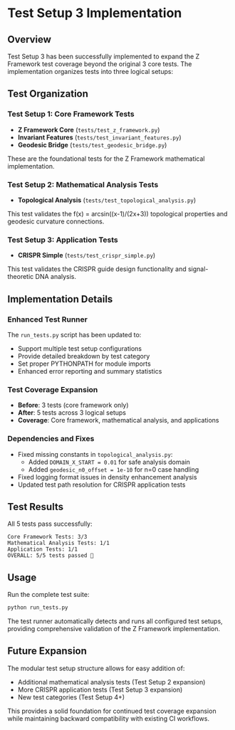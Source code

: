 # Test Setup 3 Implementation

## Overview

Test Setup 3 has been successfully implemented to expand the Z Framework test coverage beyond the original 3 core tests. The implementation organizes tests into three logical setups:

## Test Organization

### Test Setup 1: Core Framework Tests
- **Z Framework Core** (`tests/test_z_framework.py`)
- **Invariant Features** (`tests/test_invariant_features.py`) 
- **Geodesic Bridge** (`tests/test_geodesic_bridge.py`)

These are the foundational tests for the Z Framework mathematical implementation.

### Test Setup 2: Mathematical Analysis Tests
- **Topological Analysis** (`tests/test_topological_analysis.py`)

This test validates the f(x) = arcsin((x-1)/(2x+3)) topological properties and geodesic curvature connections.

### Test Setup 3: Application Tests
- **CRISPR Simple** (`tests/test_crispr_simple.py`)

This test validates the CRISPR guide design functionality and signal-theoretic DNA analysis.

## Implementation Details

### Enhanced Test Runner
The `run_tests.py` script has been updated to:
- Support multiple test setup configurations
- Provide detailed breakdown by test category
- Set proper PYTHONPATH for module imports
- Enhanced error reporting and summary statistics

### Test Coverage Expansion
- **Before**: 3 tests (core framework only)
- **After**: 5 tests across 3 logical setups
- **Coverage**: Core framework, mathematical analysis, and applications

### Dependencies and Fixes
- Fixed missing constants in `topological_analysis.py`:
  - Added `DOMAIN_X_START = 0.01` for safe analysis domain
  - Added `geodesic_n0_offset = 1e-10` for n=0 case handling
- Fixed logging format issues in density enhancement analysis
- Updated test path resolution for CRISPR application tests

## Test Results

All 5 tests pass successfully:
```
Core Framework Tests: 3/3
Mathematical Analysis Tests: 1/1  
Application Tests: 1/1
OVERALL: 5/5 tests passed 🎉
```

## Usage

Run the complete test suite:
```bash
python run_tests.py
```

The test runner automatically detects and runs all configured test setups, providing comprehensive validation of the Z Framework implementation.

## Future Expansion

The modular test setup structure allows for easy addition of:
- Additional mathematical analysis tests (Test Setup 2 expansion)
- More CRISPR application tests (Test Setup 3 expansion)
- New test categories (Test Setup 4+)

This provides a solid foundation for continued test coverage expansion while maintaining backward compatibility with existing CI workflows.